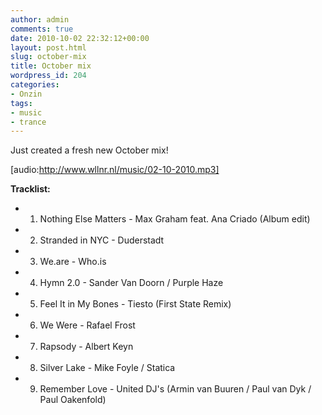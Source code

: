 ```yaml
---
author: admin
comments: true
date: 2010-10-02 22:32:12+00:00
layout: post.html
slug: october-mix
title: October mix
wordpress_id: 204
categories:
- Onzin
tags:
- music
- trance
---
```


Just created a fresh new October mix!

[audio:http://www.wllnr.nl/music/02-10-2010.mp3]

<!-- more -->

**Tracklist:**



	
  * 1. Nothing Else Matters - Max Graham feat. Ana Criado (Album edit)

	
  * 2. Stranded in NYC - Duderstadt

	
  * 3. We.are - Who.is

	
  * 4. Hymn 2.0 - Sander Van Doorn / Purple Haze

	
  * 5. Feel It in My Bones - Tiesto (First State Remix)

	
  * 6. We Were - Rafael Frost

	
  * 7. Rapsody - Albert Keyn

	
  * 8. Silver Lake - Mike Foyle / Statica

	
  * 9. Remember Love - United DJ's (Armin van Buuren / Paul van Dyk / Paul Oakenfold)


